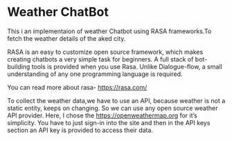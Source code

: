 # Weather ChatBot

This i an implementaion of weather Chatbot using RASA frameworks.To fetch the weather details of the aked city.

RASA is an easy to customize open source framework, which makes creating chatbots a very simple task for beginners. A full stack of bot-building tools is provided when you use Rasa. Unlike Dialogue-flow, a small understanding of any one programming language is required. 

You can read more about rasa- https://rasa.com/

To collect the weather data,we have to use an API, because weather is not a static entity, keeps on changing. So we can use any open source weather API provider. Here, I chose the https://openweathermap.org for it’s simplicity. You have to just sign-in into the site and then in the API keys section an API key is provided to access their data.

